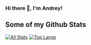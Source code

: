 ### Hi there 👋, I'm Andrey!

<!--
**AndriyKikot/AndriyKikot** is a ✨ _special_ ✨ repository because its `README.md` (this file) appears on your GitHub profile.

Here are some ideas to get you started:

- 🔭 I’m currently working on ...
- 🌱 I’m currently learning ...
- 👯 I’m looking to collaborate on ...
- 🤔 I’m looking for help with ...
- 💬 Ask me about ...
- 📫 How to reach me: ...
- 😄 Pronouns: ...
- ⚡ Fun fact: ...
-->

## Some of my Github Stats
[![All Stats](https://github-readme-stats-axpwmfcg3.vercel.app/api?username=AndriyKikot&show_icons=true&include_all_commits=true&count_private=true&hide=contribs&theme=dracula)](https://github.com/AndriyKikot/github-readme-stats)
[![Top Langs](https://github-readme-stats-axpwmfcg3.vercel.app/api/top-langs/?username=AndriyKikot&layout=compact)](https://github.com/AndriyKikot/github-readme-stats)
